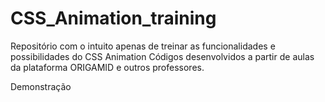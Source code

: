 # CSS_Animation_training

Repositório com o intuito apenas de treinar as funcionalidades e possibilidades do CSS Animation
Códigos desenvolvidos a partir de aulas da plataforma ORIGAMID e outros professores.

Demonstração

